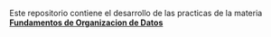 Este repositorio contiene el desarrollo de las practicas de la materia [__Fundamentos de Organizacion de Datos__](https://www.info.unlp.edu.ar/wp-content/uploads/2024/04/Fundamentos-de-Organizacion-de-Datos-2024.pdf)

